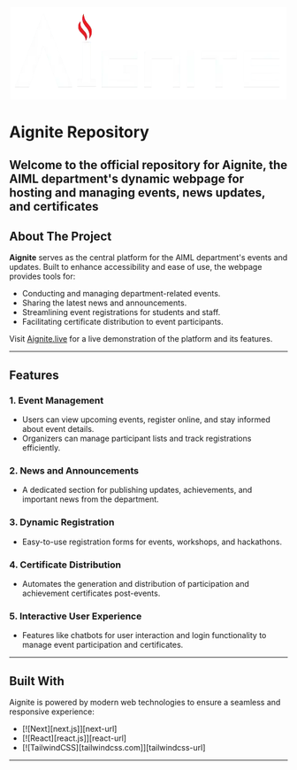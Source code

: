 <p align="center">
  <img src="images/logos/aignite-logo.png" alt="Aignite Logo" width="500">
</p>

# Aignite Repository

Welcome to the official repository for **Aignite**, the AIML department's dynamic webpage for hosting and managing events, news updates, and certificates 
--- 

## About The Project

**Aignite** serves as the central platform for the AIML department's events and updates. Built to enhance accessibility and ease of use, the webpage provides tools for:

- Conducting and managing department-related events.
- Sharing the latest news and announcements.
- Streamlining event registrations for students and staff.
- Facilitating certificate distribution to event participants.

Visit [Aignite.live](https://aignite.live) for a live demonstration of the platform and its features.

---

## Features

### 1. **Event Management**
   - Users can view upcoming events, register online, and stay informed about event details.
   - Organizers can manage participant lists and track registrations efficiently.

### 2. **News and Announcements**
   - A dedicated section for publishing updates, achievements, and important news from the department.

### 3. **Dynamic Registration**
   - Easy-to-use registration forms for events, workshops, and hackathons.

### 4. **Certificate Distribution**
   - Automates the generation and distribution of participation and achievement certificates post-events.

### 5. **Interactive User Experience**
   - Features like chatbots for user interaction and login functionality to manage event participation and certificates.

---

## Built With

Aignite is powered by modern web technologies to ensure a seamless and responsive experience:

- [![Next][next.js]][next-url]
- [![React][react.js]][react-url]
- [![TailwindCSS][tailwindcss.com]][tailwindcss-url]

---

